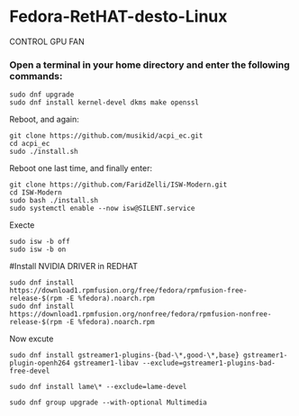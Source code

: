 # Fedora-RetHAT-desto-Linux

CONTROL GPU FAN
###  Open a terminal in your home directory and enter the following commands:

```
sudo dnf upgrade
sudo dnf install kernel-devel dkms make openssl
```

Reboot, and again:
```
git clone https://github.com/musikid/acpi_ec.git
cd acpi_ec
sudo ./install.sh
```
Reboot one last time, and finally enter:
```
git clone https://github.com/FaridZelli/ISW-Modern.git
cd ISW-Modern
sudo bash ./install.sh
sudo systemctl enable --now isw@SILENT.service
```
Execte
```
sudo isw -b off
sudo isw -b on
```

#Install NVIDIA DRIVER in REDHAT
```
sudo dnf install https://download1.rpmfusion.org/free/fedora/rpmfusion-free-release-$(rpm -E %fedora).noarch.rpm
sudo dnf install https://download1.rpmfusion.org/nonfree/fedora/rpmfusion-nonfree-release-$(rpm -E %fedora).noarch.rpm
```
Now excute
```
sudo dnf install gstreamer1-plugins-{bad-\*,good-\*,base} gstreamer1-plugin-openh264 gstreamer1-libav --exclude=gstreamer1-plugins-bad-free-devel

sudo dnf install lame\* --exclude=lame-devel

sudo dnf group upgrade --with-optional Multimedia
```

